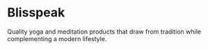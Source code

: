 # Blisspeak
Quality yoga and meditation products that draw from tradition while complementing a modern lifestyle.
